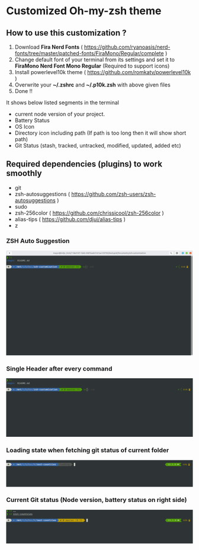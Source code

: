 # Customized Oh-my-zsh theme 
## How to use this customization ? 
1. Download **Fira Nerd Fonts** ( https://github.com/ryanoasis/nerd-fonts/tree/master/patched-fonts/FiraMono/Regular/complete )
2. Change default font of your terminal from its settings and set it to **FiraMono Nerd Font Mono Regular** (Required to support icons)
3. Install powerlevel10k theme ( https://github.com/romkatv/powerlevel10k )
4. Overwrite your **~/.zshrc** and **~/.p10k.zsh** with above given files
5. Done !!

It shows below listed segments in the terminal 
- current node version of your project. 
- Battery Status 
- OS Icon
- Directory icon including path (If path is too long then it will show short path)
- Git Status (stash, tracked, untracked, modified, updated, added etc)

## Required dependencies (plugins) to work smoothly 
- git
- zsh-autosuggestions ( https://github.com/zsh-users/zsh-autosuggestions )
- sudo
- zsh-256color ( https://github.com/chrissicool/zsh-256color )
- alias-tips ( https://github.com/djui/alias-tips )
- z
### ZSH Auto Suggestion 
![screenshots](/images/ss1.png)

### Single Header after every command 
![screenshots](/images/ss2.png)

### Loading state when fetching git status of current folder
![screenshots](/images/ss3.png)

### Current Git status (Node version, battery status on right side)
![screenshots](/images/ss4.png)